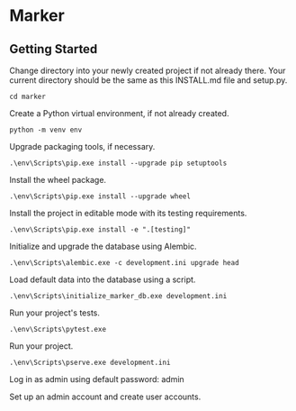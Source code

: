 Marker
======

Getting Started
---------------

Change directory into your newly created project if not already there. Your current directory should be the same as this INSTALL.md file and setup.py.

    cd marker

Create a Python virtual environment, if not already created.

    python -m venv env

Upgrade packaging tools, if necessary.

    .\env\Scripts\pip.exe install --upgrade pip setuptools

Install the wheel package.

    .\env\Scripts\pip.exe install --upgrade wheel

Install the project in editable mode with its testing requirements.

    .\env\Scripts\pip.exe install -e ".[testing]"

Initialize and upgrade the database using Alembic.

    .\env\Scripts\alembic.exe -c development.ini upgrade head

Load default data into the database using a script.

    .\env\Scripts\initialize_marker_db.exe development.ini

Run your project's tests.

    .\env\Scripts\pytest.exe

Run your project.

    .\env\Scripts\pserve.exe development.ini

Log in as admin using default password: admin

Set up an admin account and create user accounts.
